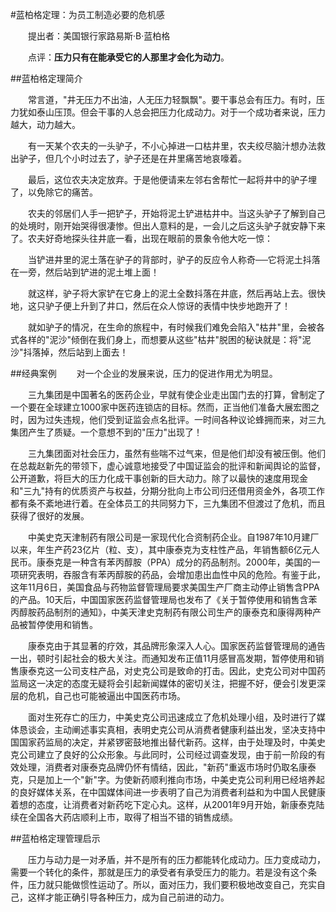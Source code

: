 #蓝柏格定理：为员工制造必要的危机感

　　提出者：美国银行家路易斯·B·蓝柏格

　　点评：**压力只有在能承受它的人那里才会化为动力**。

##蓝柏格定理简介

　　常言道，"井无压力不出油，人无压力轻飘飘"。要干事总会有压力。有时，压力犹如泰山压顶。但会干事的人总会把压力化成动力。对于一个成功者来说，压力越大，动力越大。

　　有一天某个农夫的一头驴子，不小心掉进一口枯井里，农夫绞尽脑汁想办法救出驴子，但几个小时过去了，驴子还是在井里痛苦地哀嚎着。

　　最后，这位农夫决定放弃。于是他便请来左邻右舍帮忙一起将井中的驴子埋了，以免除它的痛苦。

　　农夫的邻居们人手一把铲子，开始将泥土铲进枯井中。当这头驴子了解到自己的处境时，刚开始哭得很凄惨。但出人意料的是，一会儿之后这头驴子就安静下来了。农夫好奇地探头往井底一看，出现在眼前的景象令他大吃一惊：

　　当铲进井里的泥土落在驴子的背部时，驴子的反应令人称奇──它将泥土抖落在一旁，然后站到铲进的泥土堆上面！

　　就这样，驴子将大家铲在它身上的泥土全数抖落在井底，然后再站上去。很快地，这只驴子便上升到了井口，然后在众人惊讶的表情中快步地跑开了！

　　就如驴子的情况，在生命的旅程中，有时候我们难免会陷入"枯井"里，会被各式各样的"泥沙"倾倒在我们身上，而想要从这些"枯井"脱困的秘诀就是：将"泥沙"抖落掉，然后站到上面去！

##经典案例
　　对一个企业的发展来说，压力的促进作用尤为明显。

　　三九集团是中国著名的医药企业，早就有使企业走出国门去的打算，曾制定了一个要在全球建立1000家中医药连锁店的目标。然而，正当他们准备大展宏图之时，因为过失违规，他们受到证监会点名批评。一时间各种议论蜂拥而来，对三九集团产生了质疑。一个意想不到的"压力"出现了！

　　三九集团面对社会压力，虽然有些喘不过气来，但是他们却没有被压倒。他们在总裁赵新先的带领下，虚心诚意地接受了中国证监会的批评和新闻舆论的监督，公开道歉，将巨大的压力化成干事创新的巨大动力。除了以最快的速度用现金和"三九"持有的优质资产与权益，分期分批向上市公司归还借用资金外，各项工作都有条不紊地进行着。在全体员工的共同努力下，三九集团不但渡过了危机，而且获得了很好的发展。

　　中美史克天津制药有限公司是一家现代化合资制药企业。自1987年10月建厂以来，年生产药23亿片（粒、支），其中康泰克为支柱性产品，年销售额6亿元人民币。康泰克是一种含有苯丙醇胺（PPA）成分的药品制剂。2000年，美国的一项研究表明，吞服含有苯丙醇胺的药品，会增加患出血性中风的危险。有鉴于此，这年11月6日，美国食品与药物监督管理局要求美国生产厂商主动停止销售含PPA的产品。10天后，中国国家医药监督管理局也发布了《关于暂停使用和销售含苯丙醇胺药品制剂的通知》，中美天津史克制药有限公司生产的康泰克和康得两种产品被暂停使用和销售。

　　康泰克由于其显著的疗效，其品牌形象深入人心。国家医药监督管理局的通告一出，顿时引起社会的极大关注。而通知发布正值11月感冒高发期，暂停使用和销售康泰克这一公司支柱产品，对史克公司是致命的打击。因此，史克公司对中国药监局这一决定的态度无疑将会引起新闻媒体的密切关注，把握不好，便会引发更深层的危机，自己也可能被逼出中国医药市场。

　　面对生死存亡的压力，中美史克公司迅速成立了危机处理小组，及时进行了媒体恳谈会，主动阐述事实真相，表明史克公司从消费者健康利益出发，坚决支持中国国家药监局的决定，并紧锣密鼓地推出替代新药。这样，由于处理及时，中美史克公司建立了良好的公众形象。与此同时，公司经过调查发现，由于前一阶段的有效处理，消费者对康泰克品牌仍怀有情结，因此，"新药"重返市场时仍取名康泰克，只是加上一个"新"字。为使新药顺利推向市场，中美史克公司利用已经培养起的良好媒体关系，在中国媒体间进一步表明了自己为消费者利益和为中国人民健康着想的态度，让消费者对新药吃下定心丸。这样，从2001年9月开始，新康泰克陆续在全国各大药店顺利上市，取得了相当不错的销售成绩。

##蓝柏格定理管理启示

　　压力与动力是一对矛盾，并不是所有的压力都能转化成动力。压力变成动力，需要一个转化的条件，那就是压力的承受者有承受压力的能力。若是没有这个条件，压力就只能做惯性运动了。所以，面对压力，我们要积极地改变自己，充实自己，这样才能正确引导各种压力，成为自己前进的动力。

